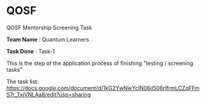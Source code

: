 # QOSF
QOSF Mentorship Screening Task

**Team Name** : Quantum Learners

**Task Done** : Task-1

This is the step of the application process of finishing "testing / screening tasks"

The task list: https://docs.google.com/document/d/1kG2YwNwYclN06iI506rlfrmLCZqFFmS7r_TxjVNLAa8/edit?usp=sharing
